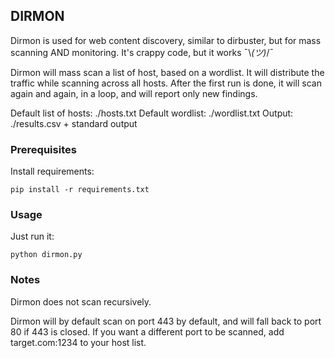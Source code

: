 ## DIRMON

Dirmon is used for web content discovery, similar to dirbuster, but for mass scanning AND monitoring. It's crappy code, but it works ¯\\_(ツ)_/¯

Dirmon will mass scan a list of host, based on a wordlist. It will distribute the traffic while scanning across all hosts. After the first run is done, it will scan again and again, in a loop, and will report only new findings.

Default list of hosts: ./hosts.txt
Default wordlist: ./wordlist.txt
Output: ./results.csv + standard output 

### Prerequisites

Install requirements:

```
pip install -r requirements.txt
```

### Usage

Just run it:

```
python dirmon.py
```

### Notes

Dirmon does not scan recursively.

Dirmon will by default scan on port 443 by default, and will fall back to port 80 if 443 is closed. If you want a different port to be scanned, add target.com:1234 to your host list.
